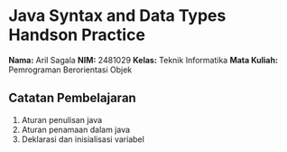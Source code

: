 # Java Syntax and Data Types Handson Practice

**Nama:** Aril Sagala
**NIM:** 2481029
**Kelas:** Teknik Informatika
**Mata Kuliah:** Pemrograman Berorientasi Objek

## Catatan Pembelajaran
1. Aturan penulisan java
2. Aturan penamaan dalam java
3. Deklarasi dan inisialisasi variabel 
